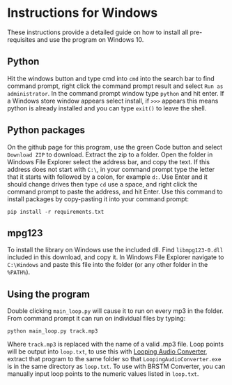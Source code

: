 # Instructions for Windows
 These instructions provide a detailed guide on how to install all pre-requisites and use the program on Windows 10.

## Python
 Hit the windows button and type cmd into `cmd` into the search bar to find command prompt, right click the command 
 prompt result and select `Run as administrator`.
 In the command prompt window type `python` and hit enter.  If a Windows store window appears select install, if `>>>` 
 appears this means python is already installed and you can type `exit()` to leave the shell.  

## Python packages
 On the github page for this program, use the green Code button and select `Download ZIP` to download.  Extract the zip
 to a folder.  Open the folder in Windows File Explorer select the address bar, and copy the text.  If this address does
 not start with `C:\`, in your command prompt type the letter that it starts with followed by a colon, for example `d:`.
 Use Enter and it should change drives
 then type `cd` use a space, and right click the command prompt to paste the address, and hit Enter. Use this command to
 install packages by copy-pasting it into your command prompt:
  
  ```
pip install -r requirements.txt
  ```

## mpg123
 To install the library on Windows use the included dll. Find `libmpg123-0.dll` included in this download, and copy it.
   In Windows File Explorer navigate to `C:\Windows` and paste this file into the folder (or any other folder in the 
   `%PATH%`).
 
## Using the program 
 Double clicking `main_loop.py` will cause it to run on every mp3 in the folder. From command prompt it can run on 
 individual files by typing:
 ```
 python main_loop.py track.mp3
``` 
 Where `track.mp3` is replaced with the name of a valid .mp3 file.  Loop points will be output into `loop.txt`, to use 
 this with [Looping Audio Converter](https://github.com/libertyernie/LoopingAudioConverter/releases), extract that program
 to the same folder so that `LoopingAudioConverter.exe` is in the same directory as `loop.txt`.  To use with BRSTM
 Converter, you can manually input loop points to the numeric values listed in `loop.txt`.